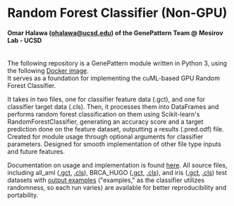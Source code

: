 # Random Forest Classifier (Non-GPU)
#### Omar Halawa (ohalawa@ucsd.edu) of the GenePattern Team @ Mesirov Lab - UCSD
\
The following repository is a GenePattern module written in Python 3, using the following [Docker image](https://hub.docker.com/layers/genepattern/notebook-python39/22.04/images/sha256-1182e33d0a4d944e676003b2d4a410ec3a197db13847292cedca441a0541513d?context=explore). 
\
It serves as a foundation for implementing the cuML-based GPU Random Forest Classifier.

It takes in two files, one for classifier feature data (.gct), and one for classifier target data (.cls). Then, it processes them into DataFrames and performs random forest classification on them using Scikit-learn's RandomForestClassifier, generating an accuracy score and a target prediction done on the feature dataset, outputting a results (.pred.odf) file. Created for module usage through optional arguments for classifier parameters. Designed for smooth implementation of other file type inputs and future features.

Documentation on usage and implementation is found [here](https://github.com/omarhalawa3301/randomforest/blob/main/docs/tutorial.md).
All source files, including all_aml ([.gct](https://github.com/omarhalawa3301/randomforest/blob/main/data/all_aml_train.gct), [.cls](https://github.com/omarhalawa3301/randomforest/blob/main/data/all_aml_train.cls)), BRCA_HUGO ([.gct](https://github.com/omarhalawa3301/randomforest/blob/main/data/all_aml_train.gct), [.cls](https://github.com/omarhalawa3301/randomforest/blob/main/data/all_aml_train.cls)), and iris ([.gct](https://github.com/omarhalawa3301/randomforest/blob/main/data/iris.gct), [.cls](https://github.com/omarhalawa3301/randomforest/blob/main/data/iris.cls)) test datasets with [output examples](https://github.com/omarhalawa3301/randomforest/blob/main/data/example_output) ("examples," as the classifier utilizes randomness, so each run varies) are available for better reproducibility and portability. 
